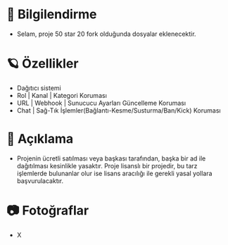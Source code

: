 # 🎄 Bilgilendirme 

- Selam, proje 50 star 20 fork olduğunda dosyalar eklenecektir.

# 🪐 Özellikler 

- Dağıtıcı sistemi
- Rol | Kanal | Kategori Koruması
- URL | Webhook | Sunucucu Ayarları Güncelleme Koruması
- Chat | Sağ-Tık İşlemler(Bağlantı-Kesme/Susturma/Ban/Kick) Koruması

# 🍭 Açıklama

- Projenin ücretli satılması veya başkası tarafından, başka bir ad ile dağıtılması kesinlikle yasaktır. Proje lisanslı bir projedir, bu tarz işlemlerde bulunanlar olur ise lisans aracılığı ile gerekli yasal yollara başvurulacaktır.

# 📷 Fotoğraflar

- X


